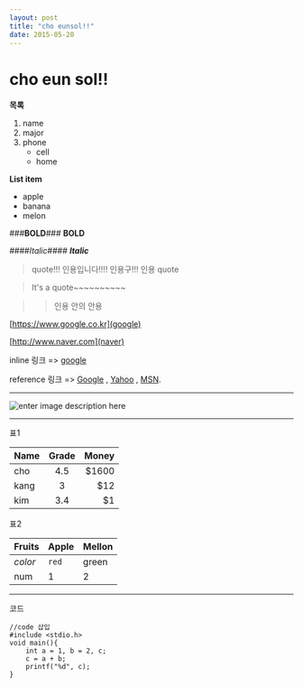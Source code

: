 ```yaml
---
layout: post
title: "cho eunsol!!"
date: 2015-05-20
---
```



**cho eun sol!!**
=============

**목록**

 1. name
 2. major
 3. phone
 	- cell
 	- home

 **List item**
 
 - apple
 - banana
 - melon


###**BOLD**###
**BOLD**

####*Italic*####
***Italic***



> quote!!! 인용입니다!!!! 인용구!!! 인용 quote

> It's a quote~~~~~~~~~~

> > 인용 안의 안용

[https://www.google.co.kr](google)

[http://www.naver.com](naver)

inline 링크 => [google](http://google.com/ "Title")
<p>reference 링크 => <a href="http://google.com/"
title="Google">Google</a> ,
<a href="http://search.yahoo.com/" title="Yahoo Search">Yahoo</a>
, <a href="http://search.msn.com/" title="MSN Search">MSN</a>.</p>


----------
![enter image description here](http://www.venturesquare.net/wp-content/uploads/2015/03/itPHXUds7O5pcMtMtUcg.jpg)

----------


표1

| Name          | Grade | Money |
| ------------- |:-----:| -----:|
| cho           | 4.5   | $1600 |
| kang          | 3     |   $12 |
| kim           | 3.4   |    $1 |


표2

Fruits | Apple | Mellon
--- | --- | ---
*color* | `red` | green
num | 1 | 2


----------


코드

```{.c}
//code 삽입
#include <stdio.h>
void main(){
	int a = 1, b = 2, c;
	c = a + b;
	printf("%d", c);
}
```


